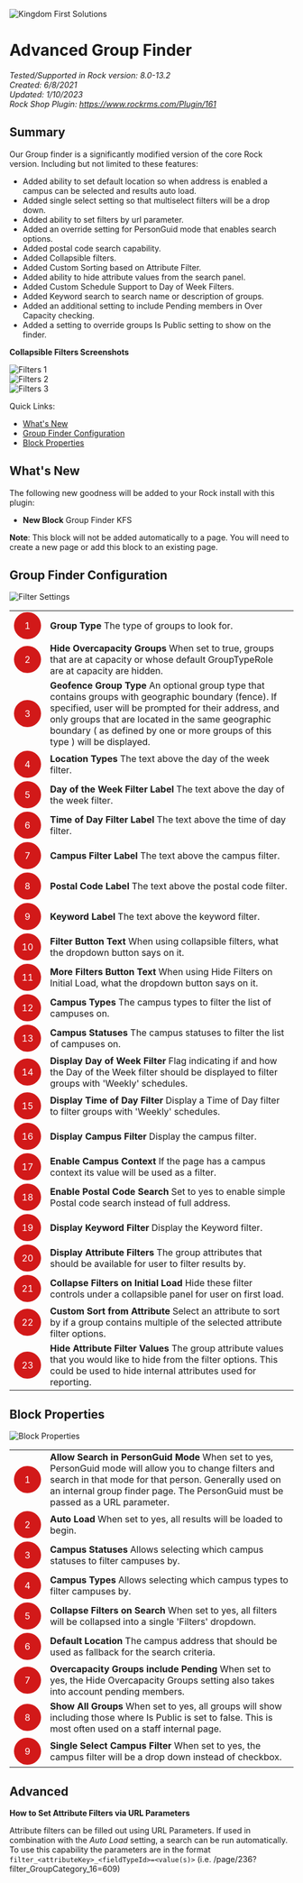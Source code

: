 ![Kingdom First Solutions](../.screenshots/KFSBanner.jpg)

# Advanced Group Finder
*Tested/Supported in Rock version:  8.0-13.2*   
*Created:  6/8/2021*   
*Updated: 1/10/2023*   
*Rock Shop Plugin: https://www.rockrms.com/Plugin/161*

## Summary

Our Group finder is a significantly modified version of the core Rock version. Including but not limited to these features:

- Added ability to set default location so when address is enabled a campus can be selected and results auto load.
- Added single select setting so that multiselect filters will be a drop down.
- Added ability to set filters by url parameter.
- Added an override setting for PersonGuid mode that enables search options.
- Added postal code search capability.
- Added Collapsible filters.
- Added Custom Sorting based on Attribute Filter.
- Added ability to hide attribute values from the search panel.
- Added Custom Schedule Support to Day of Week Filters.
- Added Keyword search to search name or description of groups.
- Added an additional setting to include Pending members in Over Capacity checking.
- Added a setting to override groups Is Public setting to show on the finder.
<div style="page-break-after: always;"></div>

**Collapsible Filters Screenshots**

![Filters 1](../.screenshots/GroupFinder/ColllapsibleFilters_1.png)  
![Filters 2](../.screenshots/GroupFinder/ColllapsibleFilters_2.png)  
![Filters 3](../.screenshots/GroupFinder/ColllapsibleFilters_3.png)
<div style="page-break-after: always;"></div>

Quick Links:
- [What's New](#whats-new)
- [Group Finder Configuration](#Group-Finder-Configuration)
- [Block Properties](#block-properties)

## What's New

The following new goodness will be added to your Rock install with this plugin:

- **New Block** Group Finder KFS

**Note**: This block will not be added automatically to a page. You will need to create a new page or add this block to an existing page.
<div style="page-break-after: always;"></div>

## Group Finder Configuration
![Filter Settings](../.screenshots/GroupFinder/Filter_Settings.png)
<div style="page-break-after: always;"></div>

| | |
| --- | ---- |
| <span style="width: 3em; height: 3em; line-height: 3em; background: #d21919; border-radius: 100%; color: white; text-align: center; display: inline-block;">1</span> | **Group Type** The type of groups to look for. |
| <span style="width: 3em; height: 3em; line-height: 3em; background: #d21919; border-radius: 100%; color: white; text-align: center; display: inline-block;">2</span> | **Hide Overcapacity Groups** When set to true, groups that are at capacity or whose default GroupTypeRole are at capacity are hidden. |
| <span style="width: 3em; height: 3em; line-height: 3em; background: #d21919; border-radius: 100%; color: white; text-align: center; display: inline-block;">3</span> | **Geofence Group Type** An optional group type that contains groups with geographic boundary (fence). If specified, user will be prompted for their address, and only groups that are located in the same geographic boundary ( as defined by one or more groups of this type ) will be displayed. |
| <span style="width: 3em; height: 3em; line-height: 3em; background: #d21919; border-radius: 100%; color: white; text-align: center; display: inline-block;">4</span> | **Location Types** The text above the day of the week filter. |
| <span style="width: 3em; height: 3em; line-height: 3em; background: #d21919; border-radius: 100%; color: white; text-align: center; display: inline-block;">5</span> | **Day of the Week Filter Label** The text above the day of the week filter. |
| <span style="width: 3em; height: 3em; line-height: 3em; background: #d21919; border-radius: 100%; color: white; text-align: center; display: inline-block;">6</span> | **Time of Day Filter Label** The text above the time of day filter. |
| <span style="width: 3em; height: 3em; line-height: 3em; background: #d21919; border-radius: 100%; color: white; text-align: center; display: inline-block;">7</span> | **Campus Filter Label** The text above the campus filter. |
| <span style="width: 3em; height: 3em; line-height: 3em; background: #d21919; border-radius: 100%; color: white; text-align: center; display: inline-block;">8</span> | **Postal Code Label** The text above the postal code filter. |
| <span style="width: 3em; height: 3em; line-height: 3em; background: #d21919; border-radius: 100%; color: white; text-align: center; display: inline-block;">9</span> | **Keyword Label** The text above the keyword filter. |
| <span style="width: 3em; height: 3em; line-height: 3em; background: #d21919; border-radius: 100%; color: white; text-align: center; display: inline-block;">10</span> | **Filter Button Text** When using collapsible filters, what the dropdown button says on it. |
| <span style="width: 3em; height: 3em; line-height: 3em; background: #d21919; border-radius: 100%; color: white; text-align: center; display: inline-block;">11</span> | **More Filters Button Text** When using Hide Filters on Initial Load, what the dropdown button says on it. |
| <span style="width: 3em; height: 3em; line-height: 3em; background: #d21919; border-radius: 100%; color: white; text-align: center; display: inline-block;">12</span> | **Campus Types** The campus types to filter the list of campuses on. |
| <span style="width: 3em; height: 3em; line-height: 3em; background: #d21919; border-radius: 100%; color: white; text-align: center; display: inline-block;">13</span> | **Campus Statuses** The campus statuses to filter the list of campuses on. |
| <span style="width: 3em; height: 3em; line-height: 3em; background: #d21919; border-radius: 100%; color: white; text-align: center; display: inline-block;">14</span> | **Display Day of Week Filter** Flag indicating if and how the Day of the Week filter should be displayed to filter groups with 'Weekly' schedules. |
| <span style="width: 3em; height: 3em; line-height: 3em; background: #d21919; border-radius: 100%; color: white; text-align: center; display: inline-block;">15</span> | **Display Time of Day Filter** Display a Time of Day filter to filter groups with 'Weekly' schedules. |
| <span style="width: 3em; height: 3em; line-height: 3em; background: #d21919; border-radius: 100%; color: white; text-align: center; display: inline-block;">16</span> | **Display Campus Filter** Display the campus filter. |
| <span style="width: 3em; height: 3em; line-height: 3em; background: #d21919; border-radius: 100%; color: white; text-align: center; display: inline-block;">17</span> | **Enable Campus Context** If the page has a campus context its value will be used as a filter. |
| <span style="width: 3em; height: 3em; line-height: 3em; background: #d21919; border-radius: 100%; color: white; text-align: center; display: inline-block;">18</span> | **Enable Postal Code Search** Set to yes to enable simple Postal code search instead of full address. |
| <span style="width: 3em; height: 3em; line-height: 3em; background: #d21919; border-radius: 100%; color: white; text-align: center; display: inline-block;">19</span> | **Display Keyword Filter** Display the Keyword filter. |
| <span style="width: 3em; height: 3em; line-height: 3em; background: #d21919; border-radius: 100%; color: white; text-align: center; display: inline-block;">20</span> | **Display Attribute Filters** The group attributes that should be available for user to filter results by. |
| <span style="width: 3em; height: 3em; line-height: 3em; background: #d21919; border-radius: 100%; color: white; text-align: center; display: inline-block;">21</span> | **Collapse Filters on Initial Load** Hide these filter controls under a collapsible panel for user on first load. |
| <span style="width: 3em; height: 3em; line-height: 3em; background: #d21919; border-radius: 100%; color: white; text-align: center; display: inline-block;">22</span> | **Custom Sort from Attribute** Select an attribute to sort by if a group contains multiple of the selected attribute filter options. |
| <span style="width: 3em; height: 3em; line-height: 3em; background: #d21919; border-radius: 100%; color: white; text-align: center; display: inline-block;">23</span> | **Hide Attribute Filter Values** The group attribute values that you would like to hide from the filter options. This could be used to hide internal attributes used for reporting. |

## Block Properties

![Block Properties](../.screenshots/GroupFinder/Block_Properties.png)
<div style="page-break-after: always;"></div>

| | |
| --- | ---- |
| <span style="width: 3em; height: 3em; line-height: 3em; background: #d21919; border-radius: 100%; color: white; text-align: center; display: inline-block;">1</span> | **Allow Search in PersonGuid Mode** When set to yes, PersonGuid mode will allow you to change filters and search in that mode for that person.  Generally used on an internal group finder page. The PersonGuid must be passed as a URL parameter. |
| <span style="width: 3em; height: 3em; line-height: 3em; background: #d21919; border-radius: 100%; color: white; text-align: center; display: inline-block;">2</span> | **Auto Load** When set to yes, all results will be loaded to begin. |
| <span style="width: 3em; height: 3em; line-height: 3em; background: #d21919; border-radius: 100%; color: white; text-align: center; display: inline-block;">3</span> | **Campus Statuses** Allows selecting which campus statuses to filter campuses by. |
| <span style="width: 3em; height: 3em; line-height: 3em; background: #d21919; border-radius: 100%; color: white; text-align: center; display: inline-block;">4</span> | **Campus Types** Allows selecting which campus types to filter campuses by. |
| <span style="width: 3em; height: 3em; line-height: 3em; background: #d21919; border-radius: 100%; color: white; text-align: center; display: inline-block;">5</span> | **Collapse Filters on Search** When set to yes, all filters will be collapsed into a single 'Filters' dropdown. |
| <span style="width: 3em; height: 3em; line-height: 3em; background: #d21919; border-radius: 100%; color: white; text-align: center; display: inline-block;">6</span> | **Default Location** The campus address that should be used as fallback for the search criteria. |
| <span style="width: 3em; height: 3em; line-height: 3em; background: #d21919; border-radius: 100%; color: white; text-align: center; display: inline-block;">7</span> | **Overcapacity Groups include Pending** When set to yes, the Hide Overcapacity Groups setting also takes into account pending members. |
| <span style="width: 3em; height: 3em; line-height: 3em; background: #d21919; border-radius: 100%; color: white; text-align: center; display: inline-block;">8</span> | **Show All Groups** When set to yes, all groups will show including those where Is Public is set to false.  This is most often used on a staff internal page. |
| <span style="width: 3em; height: 3em; line-height: 3em; background: #d21919; border-radius: 100%; color: white; text-align: center; display: inline-block;">9</span> | **Single Select Campus Filter** When set to yes, the campus filter will be a drop down instead of checkbox. |


## Advanced


**How to Set Attribute Filters via URL Parameters**

Attribute filters can be filled out using URL Parameters. If used in combination with the *Auto Load* setting, a search can be run automatically. To use this capability the parameters are in the format `filter_<attributeKey>_<fieldTypeId>=<value(s)>` (i.e. /page/236?filter_GroupCategory_16=609)